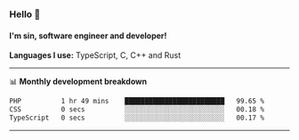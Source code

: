 ### Hello 👋
#### I'm sin, software engineer and developer!

**Languages I use:** TypeScript, C, C++ and Rust

---
📊 **Monthly development breakdown**

<!--START_SECTION:waka-->

```txt
PHP          1 hr 49 mins    █████████████████████████   99.65 %
CSS          0 secs          ░░░░░░░░░░░░░░░░░░░░░░░░░   00.18 %
TypeScript   0 secs          ░░░░░░░░░░░░░░░░░░░░░░░░░   00.17 %
```

<!--END_SECTION:waka-->

---
